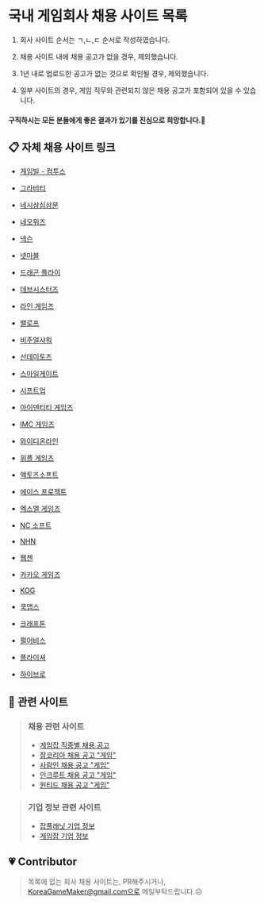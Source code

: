 국내 게임회사 채용 사이트 목록
=====

1. 회사 사이트 순서는 ㄱ,ㄴ,ㄷ 순서로 작성하였습니다.

1. 채용 사이트 내에 채용 공고가 없을 경우, 제외했습니다.

1. 1년 내로 업로드한 공고가 없는 것으로 확인될 경우, 제외했습니다.

1. 일부 사이트의 경우, 게임 직무와 관련되지 않은 채용 공고가 포함되어 있을 수 있습니다.

#### 구직하시는 모든 분들에게 좋은 결과가 있기를 진심으로 희망합니다.🙏 


## 📋 자체 채용 사이트 링크

* [게임빌 - 컴투스](http://recruit.withhive.com/)

* [그라비티](http://www.gravity.co.kr/kr/recruit/view.asp?curSeq=2&curPage=1)

* [네시삼십삼분](http://www.433.co.kr/careers/)

* [네오위즈](https://recruit.neowiz.com/jobOpening/list.nwz)

* [넥슨](https://career.nexon.com/user/recruit/notice/noticeList)

* [넷마블](https://company.netmarble.com/rem/www/noticelist.jsp#)

* [드래곤 플라이](http://www.dragonflygame.com/Recruit/Notice)

* [데브시스터즈](https://careers.devsisters.com/)

* [라인 게임즈](https://recruit.linepluscorp.com/lineplus/career)

* [밸로프](http://valofe.co.kr/recruit/notice?country=kr)

* [비주얼샤워](http://www.visualshower.com/job-chances/)

* [선데이토즈](http://corp.sundaytoz.com/jobmenu-)

* [스마일게이트](https://careers.smilegate.com/ko/recruit/recruit_list.asp)

* [시프트업](http://www.shiftup.co.kr/recruit/#program)

* [아이덴티티 게임즈](https://www.eyedentitygames.com/career/career01.asp)

* [IMC 게임즈](http://www.imc.co.kr/IMC_RECRUIT)

* [와이디온라인](http://www.ydonline.co.kr/?cat=9)

* [위플 게임즈](http://wiplegames.com/?page_id=99)

* [액토즈소프트](http://www.actoz.com/recruit/careers)

* [에이스 프로젝트](http://www.aceproject.co.kr/ko/recruit)

* [엑스엘 게임즈](https://xlgames.recruiter.co.kr/app/jobnotice/list)

* [NC 소프트](https://recruit.ncsoft.net/korean/careers/adoptionsection.aspx)

* [NHN](https://recruit.nhnent.com/ent/recruitings?type=class)

* [웹젠](https://webzen.recruiter.co.kr/app/jobnotice/list)

* [카카오 게임즈](https://kakaogames.recruiter.co.kr/app/jobnotice/list)

* [KOG](https://recruit.kog.co.kr/?AspxAutoDetectCookieSupport=1)

* [쿡앱스](https://www.cookapps.com/jobs)

* [크래프톤](https://krafton.jobagent.co.kr:4431/)

* [펄어비스](https://recruit.pearlabyss.com/)

* [플라이셔](http://www.flysher.net/board/board_recruit/board_list.asp?scrID=0000000151&pageNum=4&subNum=3&ssubNum=1)

* [하이브로](http://www.highbrow-inc.com/?page=recruit)



## 🌈 관련 사이트

> ### 채용 관련 사이트
>* [게임잡 직종별 채용 공고](http://www.gamejob.co.kr/Recruit/joblist?menucode=duty)
>* [잡코리아 채용 공고 "게임"](http://www.jobkorea.co.kr/Search/?stext=%EA%B2%8C%EC%9E%84)
>* [사람인 채용 공고 "게임"](http://www.saramin.co.kr/zf_user/search?search_area=main&search_done=y&search_optional_item=n&searchType=search&searchword=%EA%B2%8C%EC%9E%84)
>* [인크루트 채용 공고 "게임"](http://search.incruit.com/list/search.asp?col=all&src=gsw*www&kw=%B0%D4%C0%D3)
>* [원티드 채용 공고 "게임"](https://www.wanted.co.kr/wdlist/959)

> ### 기업 정보 관련 사이트
>* [잡플래닛 기업 정보](https://www.jobplanet.co.kr/companies?industry_id=709)
>* [게임잡 기업 정보](http://www.gamejob.co.kr/Co_Info/Co_Form_List.asp?Search_Code=1)

## 💗 Contributor
> 목록에 없는 회사 채용 사이트는, PR해주시거나, KoreaGameMaker@gmail.com으로 메일부탁드립니다.😥
